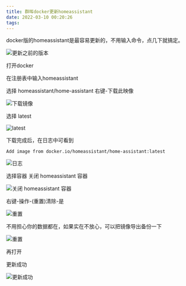 ```yaml
---
title: 群晖docker更新homeassistant
date: 2022-03-10 00:20:26
tags:
---
```

docker版的homeassistant是最容易更新的，不用输入命令，点几下就搞定。
<!-- more -->

![更新之前的版本](/images/2022031009.png)

打开docker

在注册表中输入homeassistant

选择 homeassistant/home-assistant 右键-下载此映像

![下载镜像](/images/2022031001.png)

选择 latest 

![latest ](/images/2022031002.png)


下载完成后，在日志中可看到

`Add image from docker.io/homeassistant/home-assistant:latest`

![日志](/images/2022031003.png)

选择容器
关闭 homeassistant 容器

![关闭 homeassistant 容器](/images/2022031004.png)


右键-操作-(重置)清除-是

![重置](/images/2022031006.png)

不用担心你的数据都在，如果实在不放心，可以把镜像导出备份一下

![重置](/images/2022031008.png)

再打开

更新成功

![更新成功](/images/202203110.png)
